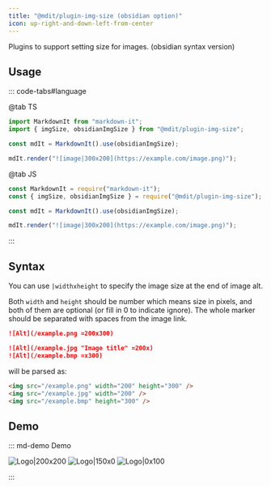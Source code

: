```yaml
---
title: "@mdit/plugin-img-size (obsidian option)"
icon: up-right-and-down-left-from-center
---
```


Plugins to support setting size for images. (obsidian syntax version)

<!-- more -->

## Usage

::: code-tabs#language

@tab TS

```ts
import MarkdownIt from "markdown-it";
import { imgSize, obsidianImgSize } from "@mdit/plugin-img-size";

const mdIt = MarkdownIt().use(obsidianImgSize);

mdIt.render("![image|300x200](https://example.com/image.png)");
```

@tab JS

```js
const MarkdownIt = require("markdown-it");
const { imgSize, obsidianImgSize } = require("@mdit/plugin-img-size");

const mdIt = MarkdownIt().use(obsidianImgSize);

mdIt.render("![image|300x200](https://example.com/image.png)");
```

:::

## Syntax

You can use `|widthxheight` to specify the image size at the end of image alt.

Both `width` and `height` should be number which means size in pixels, and both of them are optional (or fill in 0 to indicate ignore). The whole marker should be separated with spaces from the image link.

```md
![Alt](/example.png =200x300)

![Alt](/example.jpg "Image title" =200x)
![Alt](/example.bmp =x300)
```

will be parsed as:

```html
<img src="/example.png" width="200" height="300" />
<img src="/example.jpg" width="200" />
<img src="/example.bmp" height="300" />
```

## Demo

::: md-demo Demo

![Logo|200x200](/logo.svg)
![Logo|150x0](/logo.svg)
![Logo|0x100](/logo.svg)

:::
